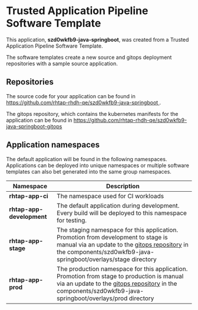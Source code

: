 # Trusted Application Pipeline Software Template

This application, **szd0wkfb9-java-springboot**, was created from a Trusted Application Pipeline Software Template.

The software templates create a new source and gitops deployment repositories with a sample source application. 

## Repositories

The source code for your application can be found in [https://github.com/rhtap-rhdh-qe/szd0wkfb9-java-springboot ](https://github.com/rhtap-rhdh-qe/szd0wkfb9-java-springboot ).
 
The gitops repository, which contains the kubernetes manifests for the application can be found in 
[https://github.com/rhtap-rhdh-qe/szd0wkfb9-java-springboot-gitops ](https://github.com/rhtap-rhdh-qe/szd0wkfb9-java-springboot-gitops ) 

## Application namespaces 

The default application will be found in the following namespaces. Applications can be deployed into unique namespaces or multiple software templates can also bet generated into the same group namespaces.  

|  Namespace   |  Description   |  
| -------- | -------- |
| **rhtap-app-ci** | The namespace used for CI workloads |
| **rhtap-app-development** | The default application during development. Every build will be deployed to this namespace for testing. |
| **rhtap-app-stage** | The staging namespace for this application. Promotion from development to stage is manual via an update to the [gitops repository](https://github.com/rhtap-rhdh-qe/szd0wkfb9-java-springboot-gitops ) in the components/szd0wkfb9-java-springboot/overlays/stage directory |
| **rhtap-app-prod** | The production namespace for this application. Promotion from stage to production is manual via an update to the [gitops repository](https://github.com/rhtap-rhdh-qe/szd0wkfb9-java-springboot-gitops ) in the components/szd0wkfb9-java-springboot/overlays/prod directory |